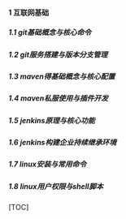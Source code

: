 #### 1 互联网基础
##### 1.1 git基础概念与核心命令 
##### 1.2 git服务搭建与版本分支管理
##### 1.3 maven得基础概念与核心配置
##### 1.4 maven私服使用与插件开发
##### 1.5 jenkins原理与核心功能
##### 1.6 jenkins构建企业持续继承环境
##### 1.7 linux安装与常用命令
##### 1.8 linux用户权限与shell脚本
[TOC]
